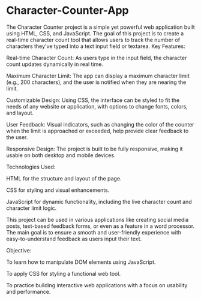 # Character-Counter-App
The Character Counter project is a simple yet powerful web application built using HTML, CSS, and JavaScript. The goal of this project is to create a real-time character count tool that allows users to track the number of characters they've typed into a text input field or textarea.
Key Features:

Real-time Character Count: As users type in the input field, the character count updates dynamically in real time.

Maximum Character Limit: The app can display a maximum character limit (e.g., 200 characters), and the user is notified when they are nearing the limit.

Customizable Design: Using CSS, the interface can be styled to fit the needs of any website or application, with options to change fonts, colors, and layout.

User Feedback: Visual indicators, such as changing the color of the counter when the limit is approached or exceeded, help provide clear feedback to the user.

Responsive Design: The project is built to be fully responsive, making it usable on both desktop and mobile devices.

Technologies Used:

HTML for the structure and layout of the page.

CSS for styling and visual enhancements.

JavaScript for dynamic functionality, including the live character count and character limit logic.

This project can be used in various applications like creating social media posts, text-based feedback forms, or even as a feature in a word processor. The main goal is to ensure a smooth and user-friendly experience with easy-to-understand feedback as users input their text.

Objective:

To learn how to manipulate DOM elements using JavaScript.

To apply CSS for styling a functional web tool.

To practice building interactive web applications with a focus on usability and performance.




